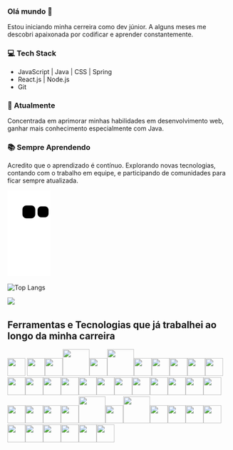 ### Olá mundo 👋

Estou iniciando minha cerreira como dev júnior. A alguns meses me descobri apaixonada por codificar e aprender constantemente.

### 💻 Tech Stack

- JavaScript | Java | CSS | Spring
- React.js | Node.js
- Git

### 🚀 Atualmente

Concentrada em aprimorar minhas habilidades em desenvolvimento web, ganhar mais conhecimento especialmente com Java. 

### 📚 Sempre Aprendendo

Acredito que o aprendizado é contínuo. Explorando novas tecnologias, contando com o trabalho em equipe, e participando de comunidades para ficar sempre atualizada.

![Snake animation](https://github.com/dearluana/dearluana/blob/output/github-contribution-grid-snake.svg)

![Top Langs](https://github-readme-stats.vercel.app/api/top-langs/?username=dearluana&layout=compact)

<picture>
  <source
    srcset="https://github-readme-stats.vercel.app/api?username=dearluana&show_icons=true&pt-br&theme=dark"
    media="(prefers-color-scheme: dark)"
  />
  <source
    srcset="https://github-readme-stats.vercel.app/api?username=dearluana&show_icons=true&pt-br"
    media="(prefers-color-scheme: light), (prefers-color-scheme: no-preference)"
  />
  <img src="https://github-readme-stats.vercel.app/api?username=dearluana&show_icons=true&pt-br" />
</picture>

## Ferramentas e Tecnologias que já trabalhei ao longo da minha carreira
    
<img loading="lazy" src="https://cdn.jsdelivr.net/gh/devicons/devicon/icons/anaconda/anaconda-original.svg" width="40" height="40"/> <img loading="lazy" src="https://cdn.jsdelivr.net/gh/devicons/devicon/icons/androidstudio/androidstudio-original.svg" width="40" height="40"/><img loading="lazy" src="https://cdn.jsdelivr.net/gh/devicons/devicon/icons/arduino/arduino-original.svg" width="40" height="40"/><img loading="lazy" src="https://cdn.jsdelivr.net/gh/devicons/devicon/icons/azure/azure-original-wordmark.svg" width="60" height="60"/><img loading="lazy" src="https://cdn.jsdelivr.net/gh/devicons/devicon/icons/bash/bash-original.svg" width="40" height="40"/><img loading="lazy" src="https://cdn.jsdelivr.net/gh/devicons/devicon/icons/centos/centos-original-wordmark.svg" width="60" height="60"/><img loading="lazy" src="https://cdn.jsdelivr.net/gh/devicons/devicon/icons/docker/docker-original-wordmark.svg" width="40" height="40"/><img loading="lazy" src="https://cdn.jsdelivr.net/gh/devicons/devicon/icons/fedora/fedora-original.svg" width="40" height="40"/><img loading="lazy" src="https://cdn.jsdelivr.net/gh/devicons/devicon/icons/figma/figma-original.svg" width="40" height="40"/><img loading="lazy" src="https://cdn.jsdelivr.net/gh/devicons/devicon/icons/git/git-original.svg" width="40" height="40"/><img loading="lazy" src="https://cdn.jsdelivr.net/gh/devicons/devicon/icons/grafana/grafana-original.svg" width="40" height="40"/><img loading="lazy" src="https://cdn.jsdelivr.net/gh/devicons/devicon/icons/grails/grails-original.svg" width="40" height="40"/><img loading="lazy" src="https://cdn.jsdelivr.net/gh/devicons/devicon/icons/javascript/javascript-original.svg" width="40" height="40"/><img loading="lazy" src="https://cdn.jsdelivr.net/gh/devicons/devicon/icons/java/java-original-wordmark.svg" width="40" height="40"/><img loading="lazy" src="https://cdn.jsdelivr.net/gh/devicons/devicon/icons/jenkins/jenkins-original.svg" width="40" height="40"/><img loading="lazy" src="https://cdn.jsdelivr.net/gh/devicons/devicon/icons/jetbrains/jetbrains-original.svg" width="40" height="40"/><img loading="lazy" src="https://cdn.jsdelivr.net/gh/devicons/devicon/icons/jira/jira-original.svg" width="40" height="40"/><img loading="lazy" src="https://cdn.jsdelivr.net/gh/devicons/devicon/icons/jquery/jquery-plain-wordmark.svg" width="40" height="40"/><img loading="lazy" src="https://cdn.jsdelivr.net/gh/devicons/devicon/icons/linux/linux-original.svg" width="40" height="40"/><img loading="lazy" src="https://cdn.jsdelivr.net/gh/devicons/devicon/icons/nodejs/nodejs-original.svg" width="40" height="40"/><img loading="lazy" src="https://cdn.jsdelivr.net/gh/devicons/devicon/icons/npm/npm-original-wordmark.svg" width="40" height="40"/><img loading="lazy" src="https://cdn.jsdelivr.net/gh/devicons/devicon/icons/opencv/opencv-original-wordmark.svg" width="40" height="40"/><img loading="lazy" src="https://cdn.jsdelivr.net/gh/devicons/devicon/icons/oracle/oracle-original.svg" width="40" height="40"/><img loading="lazy" src="https://cdn.jsdelivr.net/gh/devicons/devicon/icons/photoshop/photoshop-plain.svg" width="40" height="40"/><img loading="lazy" src="https://cdn.jsdelivr.net/gh/devicons/devicon/icons/php/php-original.svg" width="40" height="40"/><img loading="lazy" src="https://cdn.jsdelivr.net/gh/devicons/devicon/icons/postgresql/postgresql-original-wordmark.svg" width="40" height="40"/><img loading="lazy" src="https://cdn.jsdelivr.net/gh/devicons/devicon/icons/putty/putty-original.svg" width="40" height="40"/><img loading="lazy" src="https://cdn.jsdelivr.net/gh/devicons/devicon/icons/pycharm/pycharm-original-wordmark.svg" width="60" height="60"/><img loading="lazy" src="https://cdn.jsdelivr.net/gh/devicons/devicon/icons/python/python-original-wordmark.svg" width="40" height="40"/><img loading="lazy" src="https://cdn.jsdelivr.net/gh/devicons/devicon/icons/raspberrypi/raspberrypi-original-wordmark.svg" width="60" height="60"/><img loading="lazy" src="https://cdn.jsdelivr.net/gh/devicons/devicon/icons/react/react-original-wordmark.svg" width="40" height="40"/><img loading="lazy" src="https://cdn.jsdelivr.net/gh/devicons/devicon/icons/sourcetree/sourcetree-original-wordmark.svg" width="40" height="40"/><img loading="lazy" src="https://cdn.jsdelivr.net/gh/devicons/devicon/icons/spring/spring-original-wordmark.svg" width="40" height="40"/><img loading="lazy" src="https://cdn.jsdelivr.net/gh/devicons/devicon/icons/tomcat/tomcat-original-wordmark.svg" width="40" height="40"/><img loading="lazy" src="https://cdn.jsdelivr.net/gh/devicons/devicon/icons/tortoisegit/tortoisegit-original.svg" width="40" height="40"/><img loading="lazy" src="https://cdn.jsdelivr.net/gh/devicons/devicon/icons/trello/trello-plain.svg" width="40" height="40"/><img loading="lazy" src="https://cdn.jsdelivr.net/gh/devicons/devicon/icons/typescript/typescript-original.svg" width="40" height="40"/><img loading="lazy" src="https://cdn.jsdelivr.net/gh/devicons/devicon/icons/ubuntu/ubuntu-plain-wordmark.svg" width="40" height="40"/><img loading="lazy" src="https://cdn.jsdelivr.net/gh/devicons/devicon/icons/vscode/vscode-original-wordmark.svg" width="40" height="40"/><img loading="lazy" src="https://cdn.jsdelivr.net/gh/devicons/devicon/icons/yarn/yarn-original-wordmark.svg" width="40" height="40"/>     
